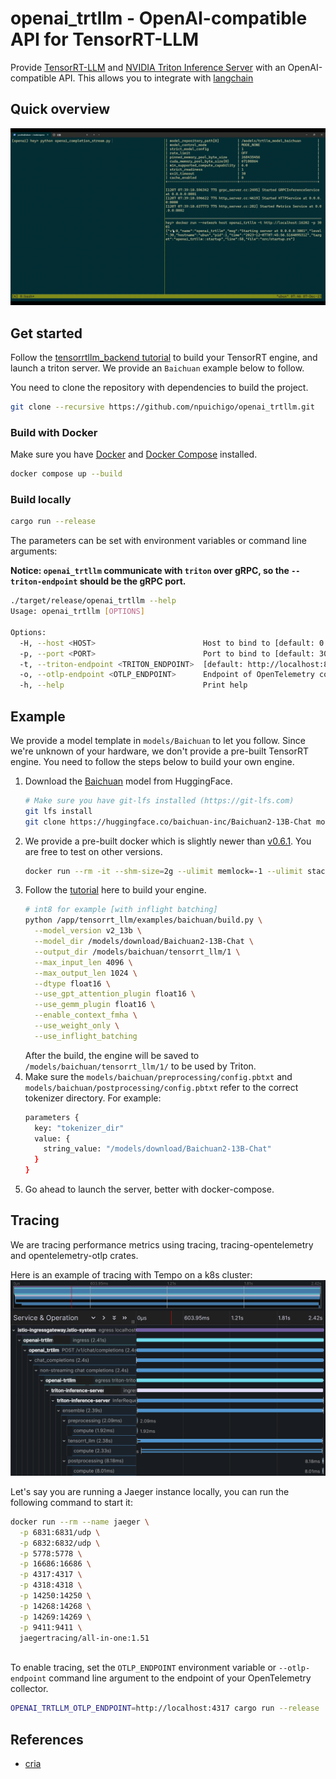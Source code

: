 # openai_trtllm - OpenAI-compatible API for TensorRT-LLM

Provide [TensorRT-LLM](https://github.com/NVIDIA/TensorRT-LLM)
and [NVIDIA Triton Inference Server](https://github.com/triton-inference-server/tensorrtllm_backend)
with an OpenAI-compatible API. This allows you to integrate with [langchain](https://github.com/langchain-ai/langchain)

## Quick overview

![demo](images/demo.gif)

## Get started

Follow
the [tensorrtllm_backend tutorial](https://github.com/triton-inference-server/tensorrtllm_backend#using-the-tensorrt-llm-backend)
to build your TensorRT engine, and launch a triton server. We provide an `Baichuan` example below to follow.

You need to clone the repository with dependencies to build the project.

```bash
git clone --recursive https://github.com/npuichigo/openai_trtllm.git
```

### Build with Docker

Make sure you have [Docker](https://docs.docker.com/get-docker/) and [Docker Compose](https://docs.docker.com/compose/)
installed.

```bash
docker compose up --build
```

### Build locally

```bash
cargo run --release
```

The parameters can be set with environment variables or command line arguments:

**Notice: `openai_trtllm` communicate with `triton` over gRPC, so the `--triton-endpoint` should be the gRPC port.**

```bash
./target/release/openai_trtllm --help
Usage: openai_trtllm [OPTIONS]

Options:
  -H, --host <HOST>                        Host to bind to [default: 0.0.0.0]
  -p, --port <PORT>                        Port to bind to [default: 3000]
  -t, --triton-endpoint <TRITON_ENDPOINT>  [default: http://localhost:8001]
  -o, --otlp-endpoint <OTLP_ENDPOINT>      Endpoint of OpenTelemetry collector
  -h, --help                               Print help
```

## Example

We provide a model template in `models/Baichuan` to let you follow. Since we're unknown of your hardware, we don't
provide a pre-built TensorRT engine. You need to follow the steps below to build your own engine.

1. Download the [Baichuan](https://huggingface.co/baichuan-inc/Baichuan2-13B-Chat) model from HuggingFace.
   ```bash
   # Make sure you have git-lfs installed (https://git-lfs.com)
   git lfs install
   git clone https://huggingface.co/baichuan-inc/Baichuan2-13B-Chat models/download/Baichuan2-13B-Chat
   ```
2. We provide a pre-built docker which is slightly newer
   than [v0.6.1](https://github.com/NVIDIA/TensorRT-LLM/tree/v0.6.1).
   You are free to test on other versions.
   ```bash
   docker run --rm -it --shm-size=2g --ulimit memlock=-1 --ulimit stack=67108864 --gpus=all -v /models:/models npuichigo/tritonserver-trtllm:711a28d bash
   ```
3. Follow the [tutorial](https://github.com/NVIDIA/TensorRT-LLM/tree/v0.6.1/examples/baichuan) here to build your
   engine.
   ```bash
   # int8 for example [with inflight batching]
   python /app/tensorrt_llm/examples/baichuan/build.py \
     --model_version v2_13b \
     --model_dir /models/download/Baichuan2-13B-Chat \
     --output_dir /models/baichuan/tensorrt_llm/1 \
     --max_input_len 4096 \
     --max_output_len 1024 \
     --dtype float16 \
     --use_gpt_attention_plugin float16 \
     --use_gemm_plugin float16 \
     --enable_context_fmha \
     --use_weight_only \
     --use_inflight_batching
   ```
   After the build, the engine will be saved to `/models/baichuan/tensorrt_llm/1/` to be used by Triton.
4. Make sure the `models/baichuan/preprocessing/config.pbtxt` and `models/baichuan/postprocessing/config.pbtxt` refer
   to the correct tokenizer directory. For example:
   ```bash
   parameters {
     key: "tokenizer_dir"
     value: {
       string_value: "/models/download/Baichuan2-13B-Chat"
     }
   }
   ```
5. Go ahead to launch the server, better with docker-compose.

## Tracing

We are tracing performance metrics using tracing, tracing-opentelemetry and opentelemetry-otlp crates.

Here is an example of tracing with Tempo on a k8s cluster:
<img src="images/trace.png" width=600>

Let's say you are running a Jaeger instance locally, you can run the following command to start it:

```bash
docker run --rm --name jaeger \
  -p 6831:6831/udp \
  -p 6832:6832/udp \
  -p 5778:5778 \
  -p 16686:16686 \
  -p 4317:4317 \
  -p 4318:4318 \
  -p 14250:14250 \
  -p 14268:14268 \
  -p 14269:14269 \
  -p 9411:9411 \
  jaegertracing/all-in-one:1.51
  
```

To enable tracing, set the `OTLP_ENDPOINT` environment variable or `--otlp-endpoint` command line
argument to the endpoint of your OpenTelemetry collector.

```bash
OPENAI_TRTLLM_OTLP_ENDPOINT=http://localhost:4317 cargo run --release
```

## References

- [cria](https://github.com/AmineDiro/cria)
